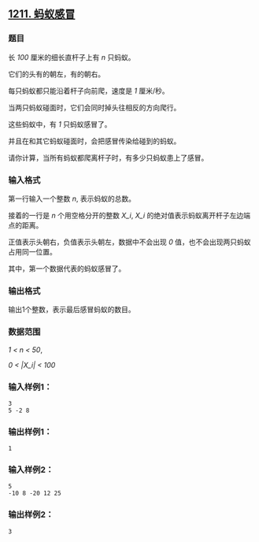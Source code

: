 ## [1211. 蚂蚁感冒](https://www.acwing.com/problem/content/1213/)

### 题目

长 *100* 厘米的细长直杆子上有 *n* 只蚂蚁。

它们的头有的朝左，有的朝右。

每只蚂蚁都只能沿着杆子向前爬，速度是 *1* 厘米/秒。

当两只蚂蚁碰面时，它们会同时掉头往相反的方向爬行。

这些蚂蚁中，有 *1* 只蚂蚁感冒了。

并且在和其它蚂蚁碰面时，会把感冒传染给碰到的蚂蚁。

请你计算，当所有蚂蚁都爬离杆子时，有多少只蚂蚁患上了感冒。

### 输入格式

第一行输入一个整数 *n*, 表示蚂蚁的总数。

接着的一行是 *n* 个用空格分开的整数 *X_i*, *X_i* 的绝对值表示蚂蚁离开杆子左边端点的距离。

正值表示头朝右，负值表示头朝左，数据中不会出现 *0* 值，也不会出现两只蚂蚁占用同一位置。

其中，第一个数据代表的蚂蚁感冒了。

### 输出格式

输出1个整数，表示最后感冒蚂蚁的数目。

### 数据范围

*1 < n < 50*,

*0 < |X_i| < 100*

### 输入样例1：

```
3
5 -2 8
```

### 输出样例1：

```
1
```

### 输入样例2：

```
5
-10 8 -20 12 25
```

### 输出样例2：

```
3
```

